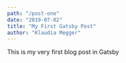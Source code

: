 ```yaml
---
path: "/post-one"
date: "2019-07-02"
title: "My First Gatsby Post"
author: "Klaudia Megger"
---
```


This is my very first blog post in Gatsby